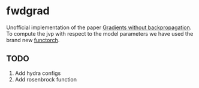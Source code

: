 # fwdgrad

Unofficial implementation of the paper [Gradients without backpropagation](https://arxiv.org/abs/2202.08587).  
To compute the jvp with respect to the model parameters we have used the brand new [functorch](https://pytorch.org/functorch/stable/functorch.html).

## TODO

1. Add hydra configs
2. Add rosenbrock function
